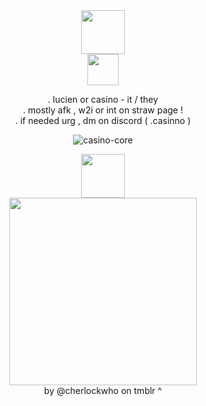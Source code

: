 <div align="center">
  <img height="70" src="https://64.media.tumblr.com/e78e9a5cff1b6e4059a05756e2f8e0a9/71014e96892e1729-a4/s2048x3072/41bec3ae8f2d7479c74547044f2a220dcf506d68.pnj"  />
</div>
<div align="center">
  <img height="50" src="https://i.postimg.cc/zGTQM0kY/ezgif-115f2b9b39f550.gif"  />
</div>
 <p align="center">. lucien or casino - it / they <br>. mostly afk , w2i or int on straw page ! <br> . if needed urg , dm on discord ( .casinno )

<p align="center"> <img src="https://komarev.com/ghpvc/?username=casino-core&label=.%20%5Eo%5E&color=9a1825&style=flat" alt="casino-core" /> </p>
<div align="center">
  <img height="70" src="https://64.media.tumblr.com/897dd37e07ab3d2977741b4bbf9c80d0/71014e96892e1729-09/s2048x3072/fe82c39cbc91a8aa9f52c293896683ef3d050a21.pnj"  />
</div>
<div align="center">
  <img height="300" src="https://64.media.tumblr.com/c148ec99a189a6d30cab74920ff94a6d/d356658658456c93-1d/s1280x1920/103101671d316625f9bb110fdfd1d16380367f56.pnj"  />
</div>
<div align="center">
by @cherlockwho on tmblr ^
